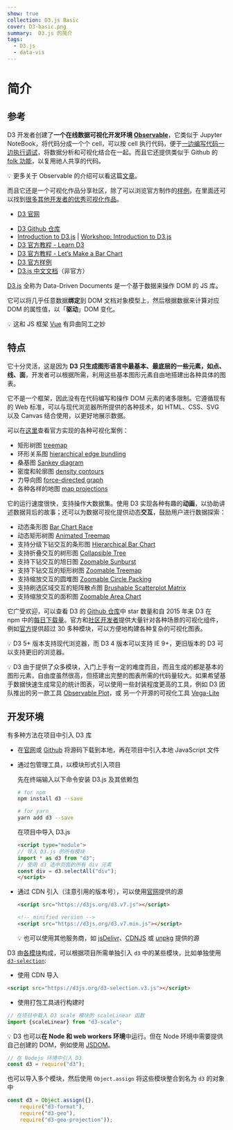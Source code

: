 ```yaml
---
show: true
collection: D3.js Basic
cover: D3-basic.png
summary:  D3.js 的简介
tags:
  - D3.js
  - data-vis
---
```


# 简介

## 参考

D3 开发者创建了**一个在线数据可视化开发环境 [Observable](https://observablehq.com/)**，它类似于 Jupyter NoteBook，将代码分成一个个 cell，可以按 cell 执行代码，便于[一边编写代码一边执行调试](https://medium.com/@mbostock/a-better-way-to-code-2b1d2876a3a0)，将数据分析和可视化结合在一起。而且它还提供类似于 Github 的 [folk 功能](https://observablehq.com/@observablehq/fork-share-merge)，以复用祂人共享的代码。

:bulb: 更多关于 Observable 的介绍可以看这篇[文章](https://observablehq.com/@observablehq/observables-not-javascript)。

而且它还是一个可视化作品分享社区，除了可以浏览官方制作的[样例](https://observablehq.com/@d3/gallery)，在里面还可以找到[很多其他开发者的优秀可视化作品](https://observablehq.com/explore)。

* [D3 官网](https://d3js.org/)
-   [D3 Github 仓库](https://github.com/d3/d3)
-   [Introduction to D3.js](https://frontendmasters.com/courses/d3/) | [Workshop: Introduction to D3.js](https://observablehq.com/collection/@sxywu/introduction-to-d3-js)
-   [D3 官方教程 - Learn D3](https://observablehq.com/collection/@d3/learn-d3)
-   [D3 官方教程 - Let’s Make a Bar Chart](https://observablehq.com/collection/@d3/lets-make-a-bar-chart)
-   [D3 官方样例](https://observablehq.com/@d3?page=2&tab=collections)
-   [D3.js 中文文档](https://d3js.org.cn/)（非官方）



[D3.js](https://d3js.org/) 全称为 Data-Driven Documents 是一个基于数据来操作 DOM 的 JS 库。

它可以将几乎任意数据**绑定**到 DOM 文档对象模型上，然后根据数据来计算对应 DOM 的属性值，以「**驱动**」DOM 变化。

:bulb: 这和 JS 框架 [Vue](https://v3.cn.vuejs.org/) 有异曲同工之妙



## 特点

它十分灵活，这是因为 **D3 只生成图形语言中最基本、最底层的一些元素，如点、线、面**，开发者可以根据所需，利用这些基本图形元素自由地搭建出各种具体的图表。

它不是一个框架，因此没有在代码编写和操作 DOM 元素的诸多限制。它遵循现有的 Web 标准，可以与现代浏览器所所提供的各种技术，如 HTML、CSS、SVG 以及 Canvas 结合使用，以更好地展示数据。

可以在[这里](https://observablehq.com/@d3/gallery)查看官方实现的各种可视化案例：

* 矩形树图 [treemap](https://observablehq.com/@d3/treemap)
* 环形关系图 [hierarchical edge bundling](https://observablehq.com/@d3/hierarchical-edge-bundling/2)
* 桑基图 [Sankey diagram](https://observablehq.com/@d3/sankey-diagram)
* 密度和轮廓图 [density contours](https://observablehq.com/@d3/density-contours)
* 力导向图 [force-directed graph](https://observablehq.com/@d3/disjoint-force-directed-graph)
* 各种各样的地图 [map projections](https://observablehq.com/@d3/world-map)

它的运行速度很快，支持操作大数据集。使用 D3 实现各种有趣的**动画**，以协助讲述数据背后的故事；还可以为数据可视化提供动态**交互**，鼓励用户进行数据探索：

* 动态条形图 [Bar Chart Race](https://observablehq.com/@d3/bar-chart-race)
* 动态矩形树图 [Animated Treemap](https://observablehq.com/@d3/animated-treemap)
* 支持分级下钻交互的条形图 [Hierarchical Bar Chart](https://observablehq.com/@d3/hierarchical-bar-chart)
* 支持折叠交互的树形图 [Collapsible Tree](https://observablehq.com/@d3/collapsible-tree)
* 支持下钻交互的旭日图 [Zoomable Sunburst](https://observablehq.com/@d3/zoomable-sunburst)
* 支持下钻交互的矩形树图 [Zoomable Treemap](https://observablehq.com/@d3/zoomable-treemap)
* 支持缩放交互的圆堆图 [Zoomable Circle Packing](https://observablehq.com/@d3/zoomable-circle-packing)
* 支持刷选区域交互的矩阵散点图 [Brushable Scatterplot Matrix](https://observablehq.com/@d3/brushable-scatterplot-matrix)
* 支持缩放交互的面积图 [Zoomable Area Chart](https://observablehq.com/@d3/zoomable-area-chart)

它广受欢迎，可以查看 D3 的 [Github 仓库](https://github.com/d3/d3)中 star 数量和自 2015 年来 D3 在 npm 中的[每日下载量](https://observablehq.com/@mbostock/npm-daily-downloads?name=d3)。官方和[社区开发者](https://www.npmjs.com/browse/keyword/d3-module)提供大量针对各种场景的可视化组件，例如[官方](https://github.com/d3/d3/blob/master/API.md)提供超过 30 多种模块，可以方便地构建各种复杂的可视化图表。

:bulb: D3 5+ 版本支持现代浏览器，而 D3 4 版本可以支持 IE 9+，更旧版本的 D3 可以支持更旧的浏览器。

:bulb: D3 由于提供了众多模块，入门上手有一定的难度而且，而且生成的都是基本的图形元素，自由度虽然很高，但搭建出完整的图表所需的代码量较大。如果希望基于数据快速生成常见的统计图表，可以使用一些封装程度更高的工具，例如 D3 团队推出的另一款工具 [Observable Plot](https://observablehq.com/@observablehq/plot)，或 另一个开源的可视化工具 [Vega-Lite](https://vega.github.io/vega-lite/)



## 开发环境

有多种方法在项目中引入 D3 库

* 在[官网](https://d3js.org/)或 [Github](https://github.com/d3/d3/releases) 将源码下载到本地，再在项目中引入本地 JavaScript 文件

* 通过包管理工具，以模块形式引入项目
  
    先在终端输入以下命令安装 D3.js 及其依赖包
    
    ```bash
    # for npm
    npm install d3 --save
    
    # for yarn
    yarn add d3 --save
    ```
    
    在项目中导入 D3.js
    
    ```html
    <script type="module">
    // 导入 D3.js 的所有模块
    import * as d3 from "d3";
    // 使用 d3 选中页面的所有 div 元素
    const div = d3.selectAll("div");
    </script>
    ```
    
* 通过 CDN 引入（注意引用的版本号），可以使用[官网](https://d3js.org/)提供的源

    ```html
    <script src="https://d3js.org/d3.v7.js"></script>
    
    <!-- minified version -->
    <script src="https://d3js.org/d3.v7.min.js"></script>
    ```

    :bulb: 也可以使用其他服务商，如 [jsDelivr](https://www.jsdelivr.com/package/npm/d3)、[CDNJS](https://cdnjs.com/libraries/d3) 或 [unpkg](https://unpkg.com/d3/) 提供的源

D3 由[各模块](https://github.com/orgs/d3/repositories)构成，可以根据项目所需单独引入 `d3` 中的某些模块，比如单独使用 [`d3-selection`](https://github.com/d3/d3-selection):

* 使用 CDN 导入

```html
<script src="https://d3js.org/d3-selection.v3.js"></script>
```

* 使用打包工具进行构建时

```js
// 在项目中载入 D3 scale 模块的 scaleLinear 函数
import {scaleLinear} from "d3-scale";
```

:bulb: D3 也可以**在 Node 和 web workers 环境**中运行。但在 Node 环境中需要提供自己创建的 DOM，例如使用 [JSDOM](https://github.com/jsdom/jsdom)。

```js
// 在 Nodejs 环境中引入 D3
const d3 = require("d3");
```

也可以导入多个模块，然后使用 `Object.assign` 将这些模块整合到名为 `d3` 的对象中

```js
const d3 = Object.assign({},
    require("d3-format"),
    require("d3-geo"),
    require("d3-geo-projection"));
```

